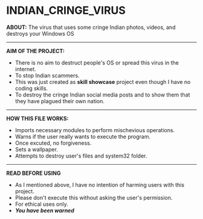 # INDIAN_CRINGE_VIRUS
**ABOUT:**
The virus that uses some cringe Indian photos, videos, and destroys your Windows OS
___

**AIM OF THE PROJECT:**

 - There is no aim to destruct people's OS or spread this virus in the internet.
 - To stop Indian scammers.
 - This was just created as **skill showcase** project even though I have no coding skills.
 - To destroy the cringe Indian social media posts and to show them that they have plagued their own nation.
---
**HOW THIS FILE WORKS:**
 - Imports necessary modules to perform mischevious operations.
 - Warns if the user really wants to execute the program.
 - Once excuted, no forgiveness.
 - Sets a wallpaper.
 - Attempts to destroy user's files and system32 folder.
---
**READ BEFORE USING**
- As I mentioned above, I have no intention of harming users with this project.
- Please don't execute this without asking the user's permission.
- For ethical uses only.
- ***You have been warned***
